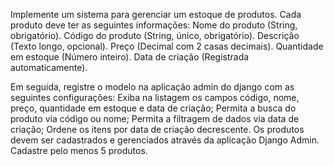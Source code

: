 Implemente um sistema para gerenciar um estoque de produtos. Cada produto deve ter as seguintes informações:
Nome do produto (String, obrigatório).
Código do produto (String, único, obrigatório).
Descrição (Texto longo, opcional).
Preço (Decimal com 2 casas decimais).
Quantidade em estoque (Número inteiro).
Data de criação (Registrada automaticamente).

Em seguida, registre o modelo na aplicação admin do django com as seguintes configurações:
Exiba na listagem os campos código, nome, preço, quantidade em estoque e data de criação;
Permita a busca do produto via código ou nome;
Permita a filtragem de dados via data de criação;
Ordene os itens por data de criação decrescente.
Os produtos devem ser cadastrados e gerenciados através da aplicação Django Admin. Cadastre pelo menos 5 produtos.
